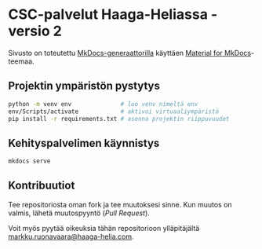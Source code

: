 # CSC-palvelut Haaga-Heliassa - versio 2

Sivusto on toteutettu [MkDocs-generaattorilla](https://www.mkdocs.org/) käyttäen [Material for MkDocs](https://squidfunk.github.io/mkdocs-material/)-teemaa. 

## Projektin ympäristön pystytys
```bash
python -m venv env              # luo venv nimeltä env
env/Scripts/activate            # aktivoi virtuaaliympäristö
pip install -r requirements.txt # asenna projektin riippuvuudet
```

## Kehityspalvelimen käynnistys
```bash
mkdocs serve
```

## Kontribuutiot

Tee repositoriosta oman fork ja tee muutoksesi sinne. Kun muutos on valmis, lähetä muutospyyntö (_Pull Request_).

Voit myös pyytää oikeuksia tähän repositorioon ylläpitäjältä markku.ruonavaara@haaga-helia.com.
